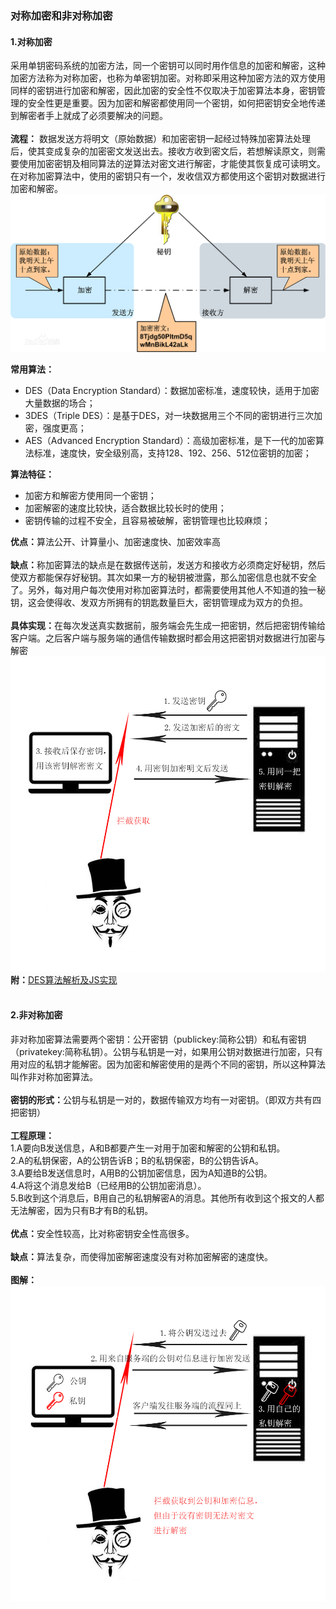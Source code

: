 ### 对称加密和非对称加密
#### 1.对称加密
采用单钥密码系统的加密方法，同一个密钥可以同时用作信息的加密和解密，这种加密方法称为对称加密，也称为单密钥加密。对称即采用这种加密方法的双方使用同样的密钥进行加密和解密，因此加密的安全性不仅取决于加密算法本身，密钥管理的安全性更是重要。因为加密和解密都使用同一个密钥，如何把密钥安全地传递到解密者手上就成了必须要解决的问题。<br/><br/>
<strong>流程：</strong>
数据发送方将明文（原始数据）和加密密钥一起经过特殊加密算法处理后，使其变成复杂的加密密文发送出去。接收方收到密文后，若想解读原文，则需要使用加密密钥及相同算法的逆算法对密文进行解密，才能使其恢复成可读明文。在对称加密算法中，使用的密钥只有一个，发收信双方都使用这个密钥对数据进行加密和解密。<br/>
![avatar](./image/对称加密.jpg)

<strong>常用算法：</strong><br/>
- DES（Data Encryption Standard）：数据加密标准，速度较快，适用于加密大量数据的场合；
- 3DES（Triple DES）：是基于DES，对一块数据用三个不同的密钥进行三次加密，强度更高；
- AES（Advanced Encryption Standard）：高级加密标准，是下一代的加密算法标准，速度快，安全级别高，支持128、192、256、512位密钥的加密；

<strong>算法特征：</strong><br/>
- 加密方和解密方使用同一个密钥；
- 加密解密的速度比较快，适合数据比较长时的使用；
- 密钥传输的过程不安全，且容易被破解，密钥管理也比较麻烦；

<strong>优点：</strong>算法公开、计算量小、加密速度快、加密效率高<br/><br/>
<strong>缺点：</strong>称加密算法的缺点是在数据传送前，发送方和接收方必须商定好秘钥，然后使双方都能保存好秘钥。其次如果一方的秘钥被泄露，那么加密信息也就不安全了。另外，每对用户每次使用对称加密算法时，都需要使用其他人不知道的独一秘钥，这会使得收、发双方所拥有的钥匙数量巨大，密钥管理成为双方的负担。<br/><br/>
<strong>具体实现：</strong>在每次发送真实数据前，服务端会先生成一把密钥，然后把密钥传输给客户端。之后客户端与服务端的通信传输数据时都会用这把密钥对数据进行加密与解密<br/>
![avatar](./image/对称加密.png)
<strong>附：</strong>[DES算法解析及JS实现](https://github.com/DSDTWeb/blog/blob/master/JavaScript/%E5%AF%B9%E7%A7%B0%E5%8A%A0%E5%AF%86%E4%B8%8E%E9%9D%9E%E5%AF%B9%E7%A7%B0%E5%8A%A0%E5%AF%86/DES%E7%AE%97%E6%B3%95%E8%A7%A3%E6%9E%90%E5%8F%8AJS%E5%AE%9E%E7%8E%B0.md)
<br/><br/>
#### 2.非对称加密
非对称加密算法需要两个密钥：公开密钥（publickey:简称公钥）和私有密钥（privatekey:简称私钥）。公钥与私钥是一对，如果用公钥对数据进行加密，只有用对应的私钥才能解密。因为加密和解密使用的是两个不同的密钥，所以这种算法叫作非对称加密算法。<br/><br/>
<strong>密钥的形式：</strong>公钥与私钥是一对的，数据传输双方均有一对密钥。（即双方共有四把密钥）<br/><br/>
<strong>工程原理：</strong><br/>
1.A要向B发送信息，A和B都要产生一对用于加密和解密的公钥和私钥。<br/>
2.A的私钥保密，A的公钥告诉B；B的私钥保密，B的公钥告诉A。<br/>
3.A要给B发送信息时，A用B的公钥加密信息，因为A知道B的公钥。<br/>
4.A将这个消息发给B（已经用B的公钥加密消息）。<br/>
5.B收到这个消息后，B用自己的私钥解密A的消息。其他所有收到这个报文的人都无法解密，因为只有B才有B的私钥。<br/><br/>
<strong>优点：</strong>安全性较高，比对称密钥安全性高很多。<br/><br/>
<strong>缺点：</strong>算法复杂，而使得加密解密速度没有对称加密解密的速度快。<br/><br/>
<strong>图解：</strong><br/>
![avatar](./image/非对称加密.png)<br/>

<html>
<!--在这里插入内容-->
</html>

